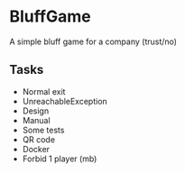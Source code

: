 # BluffGame
A simple bluff game for a company (trust/no)

## Tasks
* Normal exit
* UnreachableException
* Design
* Manual
* Some tests
* QR code
* Docker
* Forbid 1 player (mb)
